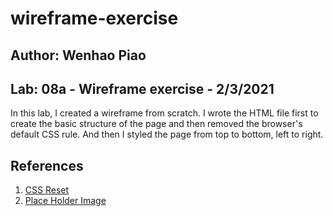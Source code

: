 # wireframe-exercise

## Author: Wenhao Piao  

## Lab: 08a - Wireframe exercise - 2/3/2021
In this lab, I created a wireframe from scratch. I wrote the HTML file first to create the basic structure of the page and then removed the browser's default CSS rule. And then I styled the page from top to bottom, left to right. 

## References
1. [CSS Reset](https://meyerweb.com/eric/tools/css/reset/)
2. [Place Holder Image](https://placeholder.com/)

